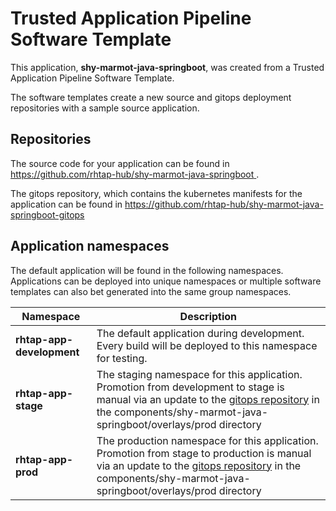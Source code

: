 # Trusted Application Pipeline Software Template

This application, **shy-marmot-java-springboot**, was created from a Trusted Application Pipeline Software Template.

The software templates create a new source and gitops deployment repositories with a sample source application. 

## Repositories

The source code for your application can be found in [https://github.com/rhtap-hub/shy-marmot-java-springboot ](https://github.com/rhtap-hub/shy-marmot-java-springboot ).
 
The gitops repository, which contains the kubernetes manifests for the application can be found in 
[https://github.com/rhtap-hub/shy-marmot-java-springboot-gitops ](https://github.com/rhtap-hub/shy-marmot-java-springboot-gitops ) 

## Application namespaces 

The default application will be found in the following namespaces. Applications can be deployed into unique namespaces or multiple software templates can also bet generated into the same group namespaces.  

|  Namespace   |  Description   |  
| -------- | -------- |   
| **rhtap-app-development** | The default application during development. Every build will be deployed to this namespace for testing. | 
| **rhtap-app-stage** | The staging namespace for this application. Promotion from development to stage is manual via an update to the [gitops repository](https://github.com/rhtap-hub/shy-marmot-java-springboot-gitops ) in the components/shy-marmot-java-springboot/overlays/prod directory |  
| **rhtap-app-prod** | The production namespace for this application. Promotion from stage to production is manual via an update to the [gitops repository](https://github.com/rhtap-hub/shy-marmot-java-springboot-gitops ) in the components/shy-marmot-java-springboot/overlays/prod directory | 